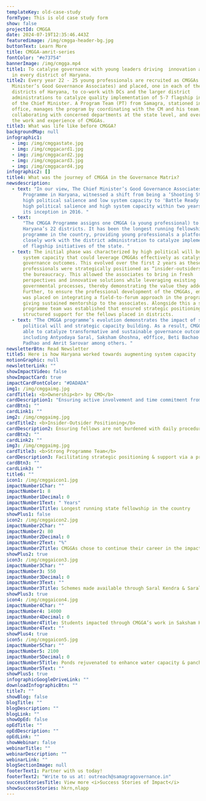 ```yaml
---
templateKey: old-case-study
formType: This is old case study form
show: false
projectId: CMGGA
date: 2024-07-19T12:35:46.443Z
featuredimage: /img/cmgga-header-bg.jpg
buttonText: Learn More
title: CMGGA-amrit-series
fontColor: "#e73754"
bannerImage: /img/cmgga.mp4
title1: To catalyse governance with young leaders driving  innovation and impact
  in every district of Haryana.
title2: Every year 22 - 25 young professionals are recruited as CMGGAs (Chief
  Minister’s Good Governance Associates) and placed, one in each of the 22
  districts of Haryana, to co-work with DCs and the larger district
  administrations to catalyze quality implementation of 5-7 flagship initiatives
  of the Chief Minister. A Program Team (PT) from Samagra, stationed in the CM
  office, manages the program by coordinating with the CM and his team,
  collaborating with concerned departments at the state level, and overseeing
  the work and experience of CMGGAs.
title3: What was life like before CMGGA?
backgroundMap: null
infographic1:
  - img: /img/cmggastate.jpg
  - img: /img/cmggacard1.jpg
  - img: /img/cmggacard2.jpg
  - img: /img/cmggacard3.jpg
  - img: /img/cmggacard4.jpg
infographic2: []
title4: What was the journey of CMGGA in the Governance Matrix?
newsdescription:
  - text: "In our view, The Chief Minister’s Good Governance Associates (CMGGA)
      Programme in Haryana, witnessed a shift from being a ‘Shooting Star’ with
      high political salience and low system capacity to 'Battle Ready' with
      high political salience and high system capacity within two years since
      its inception in 2016. "
  - text:
      "The CMGGA Programme assigns one CMGGA (a young professional) to each of
      Haryana’s 22 districts. It has been the longest running fellowship
      programme in the country, providing young professionals a platform to
      closely work with the district administration to catalyze implementation
      of flagship initiatives of the state. "
  - text: The initial phase was characterized by high political will but limited
      system capacity that could leverage CMGGAs effectively as catalysts for
      governance outcomes. This evolved over the first 2 years as these young
      professionals were strategically positioned as “insider-outsiders” within
      the bureaucracy. This allowed the associates to bring in fresh
      perspectives and innovative solutions while leveraging existing
      governmental processes, thereby demonstrating the value they added.
      Further, to ensure the professional development of the CMGGAs, emphasis
      was placed on integrating a field-to-forum approach in the programme while
      giving sustained mentorship to the associates. Alongside this a strong
      programme team was established that ensured strategic positioning and
      structured support for the fellows placed in districts.
  - text: "The CMGGA programme’s evolution demonstrates the impact of sustained
      political will and strategic capacity building. As a result, CMGGAs were
      able to catalyze transformative and sustainable governance outcomes
      including Antyodaya Saral, Saksham Ghoshna, eOffice, Beti Bachao Beti
      Padhao and Amrit Sarovar among others. "
newsletterBtn: Read Newsletter
title5: Here is how Haryana worked towards augmenting system capacity
motionGraphic: null
newsletterLink: ""
showImpactVideo: false
showImpactCard: true
impactCardFontColor: "#DADADA"
img1: /img/cmggaimg.jpg
cardTitle1: <b>Ownership<br> by CMO</b>
cardDescription1: "Ensuring active involvement and time commitment from CMO "
cardBtn1: ""
cardLink1: ""
img2: /img/cmggaimg.jpg
cardTitle2: <b>Insider-Outsider Positioning</b>
cardDescription2: Ensuring fellows are not burdened with daily procedures of governance
cardBtn2: ""
cardLink2: ""
img3: /img/cmggaimg.jpg
cardTitle3: <b>Strong Programme Team</b>
cardDescription3: Facilitating strategic positioning & support via a programme office
cardBtn3: ""
cardLink3: ""
title6: ""
icon1: /img/cmggaicon1.jpg
impactNumber1Char: ""
impactNumber1: 8
impactNumber1Decimal: 0
impactNumber1Text: " Years"
impactNumber1Title: Longest running state fellowship in the country
showPlus1: false
icon2: /img/cmggaicon2.jpg
impactNumber2Char: ""
impactNumber2: 80
impactNumber2Decimal: 0
impactNumber2Text: "%"
impactNumber2Title: CMGGAs chose to continue their career in the impact space
showPlus2: true
icon3: /img/cmggaicon3.jpg
impactNumber3Char: ""
impactNumber3: 550
impactNumber3Decimal: 0
impactNumber3Text: ""
impactNumber3Title: Schemes made available through Saral Kendra & Saral Portal
showPlus3: true
icon4: /img/cmggaicon4.jpg
impactNumber4Char: ""
impactNumber4: 14000
impactNumber4Decimal: 0
impactNumber4Title: Students impacted through CMGGA’s work in Saksham Haryana (Education)
impactNumber4Text: ""
showPlus4: true
icon5: /img/cmggaicon5.jpg
impactNumber5Char: ""
impactNumber5: 2100
impactNumber5Decimal: 0
impactNumber5Title: Ponds rejuvenated to enhance water capacity & panchayat income
impactNumber5Text: ""
showPlus5: true
infographicGoogleDriveLink: ""
downloadInfographicBtn: ""
title7: ""
showBlog: false
blogTitle: ""
blogDescription: ""
blogLink: ""
showOpEd: false
opEdTitle: ""
opEdDescription: ""
opEdLink: ""
showWebinar: false
webinarTitle: ""
webinarDescription: ""
webinarLink: ""
blogSectionImage: null
footerText1: Partner with us today!
footerText2: "Write to us at: outreach@samagragovernance.in"
successStoriesTitle: View more <i>Success Stories of Impact</i>
showSuccessStories: hkrn,nlapp
---
```

